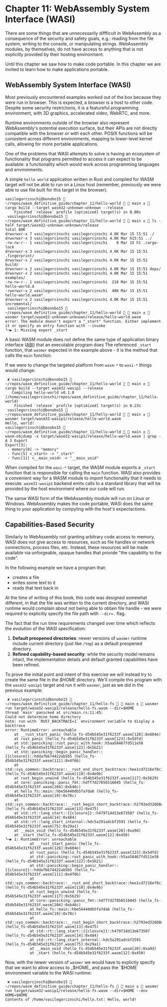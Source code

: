# Chapter 11: WebAssembly System Interface (WASI)

There are some things that are unnecessarily diffficult in WebAssembly
as a consequence of the security and safety goals, e.g.: reading from
the file system, writing to the console, or manipulating strings. WebAssembly
modules, by themselves, do not have access to anything that is not explicitly
provided by their hosting environment.

Until this chapter we saw how to make code portable. In this chapter we are
invited to learn how to make applications portable.

## WebAssembly System Interface (WASI)

Most previously encountered examples worked out of the box because they
were run in browser. This is expected, a browser is a host to other code.
Despite some security restrictions, it is a featureful programming environment,
with 3D graphics, accelerated video, WebRTC, and more.

Runtime environments outside of the browser also represent WebAssembly's potential
execution surface, but their APIs are not directly compatible with the browser
or with each other. POSIX functions will be consistent across different
environments, mapping to lower-level kernel calls, allowing for more portable applications.

One of the problems that WASI attempts to solve is having an ecosystem of functionality
that programs permitted to access it can expect to be available: a functionality
which would work across programming languages and environments.

A simple `hello world` application written in Rust and compiled for WASM target
will not be able to run on a Linux host (remember, previously we were able to use file
built for this target in the browser).

```shell
vasilegorcinschi@bonobo15  ~/repos/wasm_definitive_guide/chapter_11/hello-world   main ±  cargo build --target wasm32-unknown-unknown --release
    Finished `release` profile [optimized] target(s) in 0.00s
 vasilegorcinschi@bonobo15  ~/repos/wasm_definitive_guide/chapter_11/hello-world   main ±  ls -halF target/wasm32-unknown-unknown/release
total 80K
drwxrwxr-x 7 vasilegorcinschi vasilegorcinschi 4.0K Mar 15 l5:51 ./
drwxrwxr-x 3 vasilegorcinschi vasilegorcinschi 4.0K Mar h15:51 ../
-rw-rw-r-- 1 vasilegorcinschi vasilegorcinschi    0 Mar 15 h1 .cargo-lock
drwxrwxr-x 3 vasilegorcinschi vasilegorcinschi 4.0K Mar 15 15:51 .fingerprint/
drwxrwxr-x 2 vasilegorcinschi vasilegorcinschi 4.0K Mar 15 15:51 build/
drwxrwxr-x 2 vasilegorcinschi vasilegorcinschi 4.0K Mar 15 15:51 deps/
drwxrwxr-x 2 vasilegorcinschi vasilegorcinschi 4.0K Mar 15 15:51 examples/
-rw-rw-r-- 1 vasilegorcinschi vasilegorcinschi  216 Mar 15 15:51 hello-world.d
-rwxrwxr-x 2 vasilegorcinschi vasilegorcinschi  48K Mar 15 15:51 hello-world.wasm*
drwxrwxr-x 2 vasilegorcinschi vasilegorcinschi 4.0K Mar 15 15:51 incremental/
 vasilegorcinschi@bonobo15  ~/repos/wasm_definitive_guide/chapter_11/hello-world   main ±  wasmer target/wasm32-unknown-unknown/release/hello-world.wasm
error: The module doesn't export a "_start" function. Either implement it or specify an entry function with --invoke
╰─▶ 1: Missing export _start
```

A basic WASM module does not define the same type of application binary interface ([ABI](https://en.wikipedia.org/wiki/Application_binary_interface))
that an executable program does The referenced `_start` function, that `wasmer` expected in the
example above - it is the method that calls the `main` function.

If we were to change the targeted platform from `wasm-*` to `wasi-*` things would change:

```shell
 ✘ vasilegorcinschi@bonobo15  ~/repos/wasm_definitive_guide/chapter_11/hello-world   main ±  cargo build --target wasm32-wasip1 --release
   Compiling hello-world v0.1.0 (/home/vasilegorcinschi/repos/wasm_definitive_guide/chapter_11/hello-world)
    Finished `release` profile [optimized] target(s) in 0.23s
 vasilegorcinschi@bonobo15  ~/repos/wasm_definitive_guide/chapter_11/hello-world   main ±  wasmer target/wasm32-wasip1/release/hello-world.wasm
Hello, world!
vasilegorcinschi@bonobo15  ~/repos/wasm_definitive_guide/chapter_11/hello-world   main ±  wasm-objdump -x target/wasm32-wasip1/release/hello-world.wasm | grep -A 3 Export
Export[3]:
 - memory[0] -> "memory"
 - func[5] <_start> -> "_start"
 - func[11] <__main_void> -> "__main_void"
```

When compiled for the `wasi-*` target, the WASM module exports a `_start` function that is responsible
for calling the `main` function. WASI also provides a convenient way for a WASM module to _import_ functionality
that it needs to execute. `wasm32-wasip1` backend emits calls to a standard library that will be provided by
the host environment where our code will run.

The samw WASI form of the WebAssembly module will run on Linux or Windows. WebAssembly makes the code
portable, WASI does the same thing to your application by compyling with the host's expectactions.

## Capabilities-Based Security

Similarly to WebAssembly not granting arbitrary code access to memory, WASI does not give access to
resources, such as file handles or network connections, process files, etc. Instead, these resources
will be made available via unforgeable, opaque handles that provide "the capability to the code".

In the following example we have a program that:

- creates a file
- writes some text to it
- reads that text back in

At the time of writing of this book, this code was designed somewhat different, in that the file was
written to the current directory, and WASI runtime would complain about not being
able to obtain file handle - we were required to explicitly specify the file path with `--dir=.` flag.

The fact that the run time requirements changed over time which reflects the evolution of
the WASI specification:

1. **Default preopened directories**: newer versions of `wasmer` runtime include
   current directory (just like `/tmp`) as a default preopened directory.
2. **Refined capability-based security**: while the security model remains
   intact, the implementation details and default granted capabilities have
   been refined.

To prove the initial point and intent of this exercise we will instead try to
create the same file in the _$HOME_ directory. We'll compile this program with the
`wasm32-wasip1` target and run it with `wasmer`, just as we did in the previous example:

```shell
 ✘ vasilegorcinschi@bonobo15  ~/repos/wasm_definitive_guide/chapter_11/hello-fs   main ±  wasmer run target/wasm32-wasip1/release/hello-fs.wasm --dir=$HOME
thread 'main' panicked at src/main.rs:11:45:
Could not determine home directory
note: run with `RUST_BACKTRACE=1` environment variable to display a backtrace
error: RuntimeError: unreachable
    at __rust_start_panic (hello_fs-d54b545e31f6233f.wasm[128]:0x604e)
    at rust_panic (hello_fs-d54b545e31f6233f.wasm[123]:0x5dfd)
    at std::panicking::rust_panic_with_hook::h5aa58467fd511e58 (hello_fs-d54b545e31f6233f.wasm[122]:0x5b21)
    at std::panicking::begin_panic_handler::{{closure}}::hddafbb74422ab5b5 (hello_fs-d54b545e31f6233f.wasm[111]:0x4f6b)
    at std::sys_common::backtrace::__rust_end_short_backtrace::hee1cd7216ef8c172 (hello_fs-d54b545e31f6233f.wasm[110]:0x4e9b)
    at rust_begin_unwind (hello_fs-d54b545e31f6233f.wasm[117]:0x5629)
    at core::panicking::panic_fmt::hdff7d27056516045 (hello_fs-d54b545e31f6233f.wasm[204]:0xb46c)
    at hello_fs::main::hbe56440db5fa7da6 (hello_fs-d54b545e31f6233f.wasm[19]:0x70c)
    at std::sys_common::backtrace::__rust_begin_short_backtrace::h2793ed32608d29ba (hello_fs-d54b545e31f6233f.wasm[13]:0x475)
    at std::rt::lang_start::{{closure}}::h479714d13e673507 (hello_fs-d54b545e31f6233f.wasm[14]:0x484)
    at std::rt::lang_start_internal::hdc5a291adcbf2591 (hello_fs-d54b545e31f6233f.wasm[75]:0x29a1)
    at __main_void (hello_fs-d54b545e31f6233f.wasm[20]:0xa9d)
    at _start (hello_fs-d54b545e31f6233f.wasm[12]:0x450)
╰─▶ 1: RuntimeError: unreachable
           at __rust_start_panic (hello_fs-d54b545e31f6233f.wasm[128]:0x604e)
           at rust_panic (hello_fs-d54b545e31f6233f.wasm[123]:0x5dfd)
           at std::panicking::rust_panic_with_hook::h5aa58467fd511e58 (hello_fs-d54b545e31f6233f.wasm[122]:0x5b21)
           at std::panicking::begin_panic_handler::{{closure}}::hddafbb74422ab5b5 (hello_fs-d54b545e31f6233f.wasm[111]:0x4f6b)
           at std::sys_common::backtrace::__rust_end_short_backtrace::hee1cd7216ef8c172 (hello_fs-d54b545e31f6233f.wasm[110]:0x4e9b)
           at rust_begin_unwind (hello_fs-d54b545e31f6233f.wasm[117]:0x5629)
           at core::panicking::panic_fmt::hdff7d27056516045 (hello_fs-d54b545e31f6233f.wasm[204]:0xb46c)
           at hello_fs::main::hbe56440db5fa7da6 (hello_fs-d54b545e31f6233f.wasm[19]:0x70c)
           at std::sys_common::backtrace::__rust_begin_short_backtrace::h2793ed32608d29ba (hello_fs-d54b545e31f6233f.wasm[13]:0x475)
           at std::rt::lang_start::{{closure}}::h479714d13e673507 (hello_fs-d54b545e31f6233f.wasm[14]:0x484)
           at std::rt::lang_start_internal::hdc5a291adcbf2591 (hello_fs-d54b545e31f6233f.wasm[75]:0x29a1)
           at __main_void (hello_fs-d54b545e31f6233f.wasm[20]:0xa9d)
           at _start (hello_fs-d54b545e31f6233f.wasm[12]:0x450)
```

Now, with the newer version of `wasmer` we would have to explictly specify that we want to allow access to _$HOME_ and pass
the `$HOME` environment variable to the WASI runtime:

```shell
 ✘ vasilegorcinschi@bonobo15  ~/repos/wasm_definitive_guide/chapter_11/hello-fs   main ±  wasmer run target/wasm32-wasip1/release/hello-fs.wasm --dir=$HOME --env HOME=$HOME
Contents of /home/vasilegorcinschi/hello.txt: Hello, world!
```

